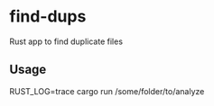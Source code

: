 # find-dups

Rust app to find duplicate files

## Usage 

RUST_LOG=trace cargo run /some/folder/to/analyze
